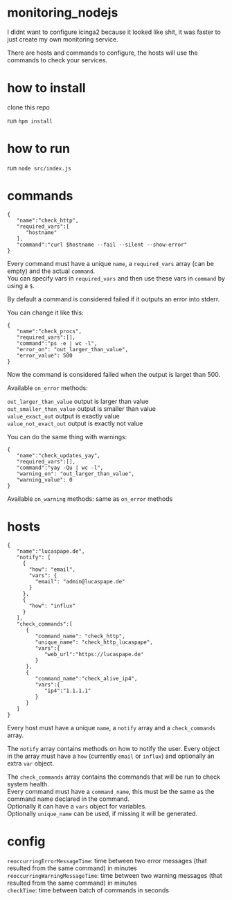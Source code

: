 # monitoring_nodejs

I didnt want to configure icinga2 because it looked like shit, it was faster to just create my own monitoring service.

There are hosts and commands to configure, the hosts will use the commands to check your services.

# how to install

clone this repo  

run ```ǹpm install```

# how to run

run ```node src/index.js```  

# commands
```
{
   "name":"check_http",
   "required_vars":[
      "hostname"
   ],
   "command":"curl $hostname --fail --silent --show-error"
}
```

Every command must have a unique ```name```, a ```required_vars``` array (can be empty) and the actual ```command```.  
You can specify vars in ```required_vars``` and then use these vars in ```command``` by using a ```$```.

By default a command is considered failed if it outputs an error into stderr.

You can change it like this:

```
{
   "name":"check_procs",
   "required_vars":[],
   "command":"ps -e | wc -l",
   "error_on": "out_larger_than_value",
   "error_value": 500
}
```

Now the command is considered failed when the output is larget than 500.  

Available ```on_error``` methods:

```out_larger_than_value```       output is larger than value  
```out_smaller_than_value```      output is smaller than value  
```value_exact_out```             output is exactly value  
```value_not_exact_out```         output is exactly not value  

You can do the same thing with warnings:

```
{
   "name":"check_updates_yay",
   "required_vars":[],
   "command":"yay -Qu | wc -l",
   "warning_on": "out_larger_than_value",
   "warning_value": 0
}
```
  
Available ```on_warning``` methods: same as ```on_error``` methods  

# hosts

```
{
   "name":"lucaspape.de",
   "notify": [
     {
       "how": "email",
       "vars": {
         "email": "admin@lucaspape.de"
       }
     },
     {
       "how": "influx"
     }
   ],
   "check_commands":[
      {
         "command_name": "check_http",
         "unique_name": "check_http_lucaspape",
         "vars":{
            "web_url":"https://lucaspape.de"
         }
      },
      {
         "command_name":"check_alive_ip4",
         "vars":{
            "ip4":"1.1.1.1"
         }
      }
   ]
}
```

Every host must have a unique ```name```, a ```notify``` array and a ```check_commands``` array.  

The ```notify``` array contains methods on how to notify the user. Every object in the array must have a ```how``` (currently ```email``` or ```influx```) and optionally an extra ```var``` object.  

The ```check_commands``` array contains the commands that will be run to check system health.  
Every command must have a ```command_name```, this must be the same as the command name declared in the command.  
Optionally it can have a ```vars``` object for variables.  
Optionally ```unique_name``` can be used, if missing it will be generated.

# config

```reoccurringErrorMessageTime```: time between two error messages (that resulted from the same command) in minutes  
```reoccurringWarningMessageTime```: time between two warning messages (that resulted from the same command) in minutes  
```checkTime```: time between batch of commands in seconds  
